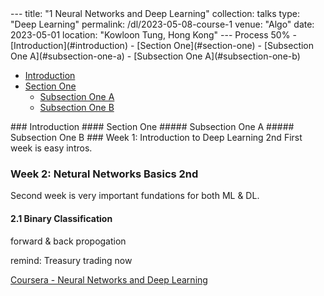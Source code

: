 <link rel="stylesheet" href="menu.css">
---
title: "1 Neural Networks and Deep Learning"
collection: talks
type: "Deep Learning"
permalink: /dl/2023-05-08-course-1
venue: "Algo"
date: 2023-05-01
location: "Kowloon Tung, Hong Kong"
---
Process 50%
- [Introduction](#introduction)
- [Section One](#section-one)
  - [Subsection One A](#subsection-one-a)
  - [Subsection One A](#subsection-one-b)

<div class="sidebar-menu">
  <ul>
    <li><a href="#introduction">Introduction</a></li>
    <li><a href="#section-one">Section One</a>
      <ul>
        <li><a href="#subsection-one-a">Subsection One A</a></li>
        <li><a href="#subsection-one-b">Subsection One B</a></li>
      </ul>
    </li>
  </ul>
</div>
### Introduction
#### Section One
##### Subsection One A
##### Subsection One B
### Week 1: Introduction to Deep Learning 2nd
First week is easy intros.

### Week 2: Netural Networks Basics 2nd
Second week is very important fundations for both ML & DL.
#### 2.1 Binary Classification

forward & back propogation 

remind: Treasury trading now

[Coursera - Neural Networks and Deep Learning](https://www.coursera.org/learn/neural-networks-deep-learning)
